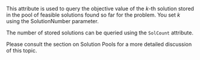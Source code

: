 This attribute is used to query the objective value of the $k$-th solution stored in the pool of feasible solutions
found so far for the problem. You set $k$ using the SolutionNumber parameter.

The number of stored solutions can be queried using the `SolCount` attribute.

Please consult the section on Solution Pools for a more detailed discussion of this topic.
